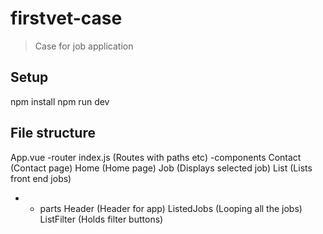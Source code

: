 # firstvet-case

> Case for job application

## Setup

npm install
npm run dev

## File structure
App.vue
-router 
 index.js (Routes with paths etc)
-components
  Contact (Contact page)
  Home (Home page)
  Job (Displays selected job)
  List (Lists front end jobs)
- - parts 
    Header (Header for app)
    ListedJobs (Looping all the jobs)
    ListFilter (Holds filter buttons)


